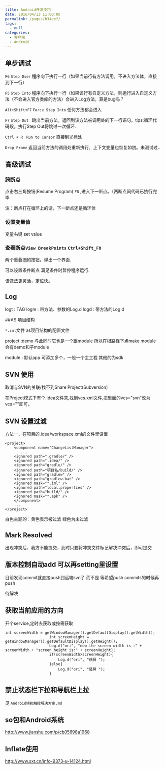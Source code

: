 ```yaml
---
title: Android开发技巧
date: 2016/04/13 11:00:00
permalink: /pages/b34eef/
tags: 
  - null
categories: 
  - 客户端
  - Android
---
```


## 单步调试

`F6` `Step Over` 程序向下执行一行（如果当前行有方法调用，不进入方法体，直接到下一行）

`F5` `Step Into` 程序向下执行一行（如果该行有自定义方法，则运行进入自定义方法（不会进入官方类库的方法）会进入Log方法，算是bug吗？

`Alt+Shift+F7`  `Force Step Into` 任何方法都会进入

`F7` `Step Out `  跳出当前方法，返回到该方法被调用处的下一行语句。tips:循环代码段，执行Step Out将跳过一次循环.

`Ctrl + R ` `Run to Cursor` 直接到光标处

`Drop Frame` 返回当前方法的调用处重新执行，上下文变量也恢复如初。未测试过..

<!--more-->

## 高级调试

### 跨断点

点击右三角按钮(Resume Program) `F8` ,进入下一断点。（两断点间代码已执行完毕

注：断点打在循环上的话，下一断点还是循环体

### 设置变量值

变量右键 set value

### 查看断点`View BreakPoints` `Ctrl+Shift_F8`

两个重叠圈的按钮，弹出一个界面.

可以设置条件断点 满足条件时暂停程序运行.

该做法更灵活，定位快。


## Log
logt : TAG
logm : 带方法、参数的Log.d
logd : 带方法的Log.d

##AS 项目结构

`*.iml`文件 as项目结构的配置文件

project :demo 与此同时它也是一个跟module 所以在根路径下点make module 会有demo和子module

module : 默认app 可添加多个，一般一个主工程 其他的为sdk

## SVN 使用

取消与SVN的关联/找不到Share Project(Subversion)

在Project模式下有个.idea文件夹,找到vcs.xml文件,把里面的vcs="svn"改为vcs=""即可。

## SVN 设置过滤

方法一、在项目的.idea/workspace.xml的文件里设置

<?xml version="1.0" encoding="UTF-8"?>    
	<project>    
    	<component name="ChangeListManager">    
     	   ...    
    	<ignored path=".gradle/" />     
    	<ignored path=".idea/" />     
    	<ignored path="gradle/" />   
    	<ignored path="项目名/build/" />    
    	<ignored path="gradlew" />    
    	<ignored path="gradlew.bat" />    
    	<ignored mask="*.iml" />     
    	<ignored path="local.properties" />    
    	<ignored path="build/" />   
    	<ignored mask="*.apk" />  
    	</component>    
    	...    
	</project>  
	

白色主题的：黄色表示被过滤 绿色为未过滤

## Mark Resolved

出现冲突后，我方不能提交，此时只要将冲突文件标记解决冲突后，即可提交

## 版本控制自动add 可以再setting里设置

目前发现commit就直接push到远端svn了 而不是 等希望push commits的时候再push

待解决

## 获取当前应用的方向

开个service,定时去获取或按需获取

	int screenWidth = getWindowManager().getDefaultDisplay().getWidth();
                        int screenHeight = getWindowManager().getDefaultDisplay().getHeight();
                        Log.d("ori", "now the screen width is :" + screenWidth + "screen height is:" + screenHeight);
                        if(screenWidth>screenHeight){
                            Log.d("ori", "横屏 ");
                        }else{
                            Log.d("ori", "竖屏 ");
                        }
                        

## 禁止状态栏下拉和导航栏上拉

见 `Android模拟触控解决方案.md`

## so包和Android系统

http://www.jianshu.com/p/cb05698a1968

## Inflate使用

http://www.sxt.cn/info-9373-u-14124.html